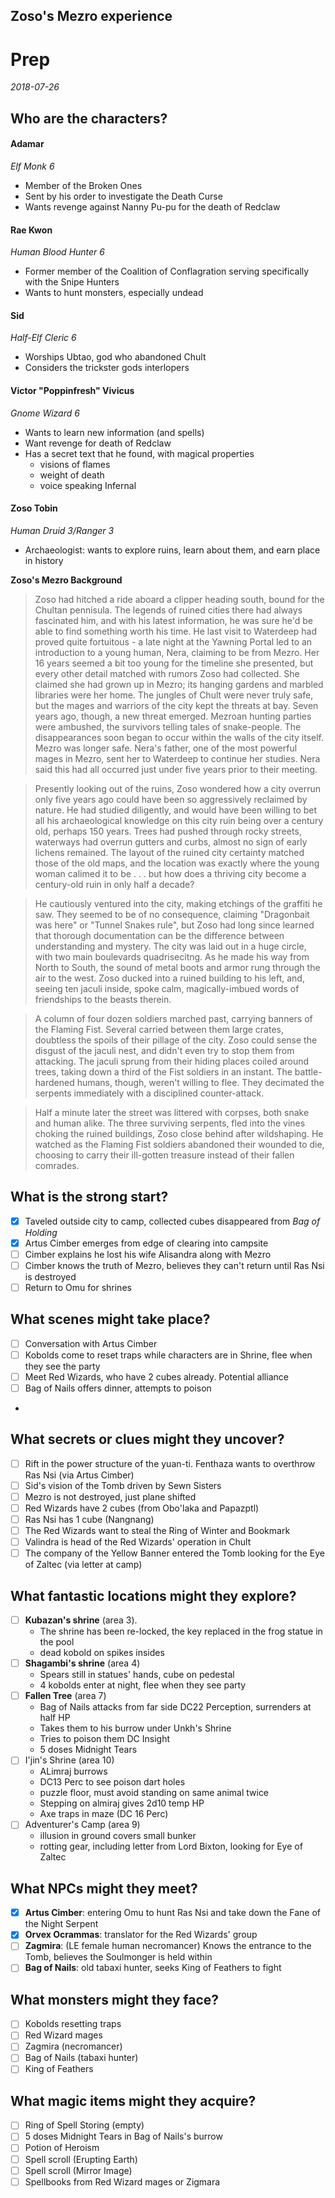

## Zoso's Mezro experience



# Prep
*2018-07-26*

## Who are the characters?

#### Adamar
*Elf Monk 6*

* Member of the Broken Ones
* Sent by his order to investigate the Death Curse
* Wants revenge against Nanny Pu-pu for the death of Redclaw


#### Rae Kwon
*Human Blood Hunter 6*

* Former member of the Coalition of Conflagration serving specifically with the Snipe Hunters
* Wants to hunt monsters, especially undead

#### Sid
*Half-Elf Cleric 6*

* Worships Ubtao, god who abandoned Chult
* Considers the trickster gods interlopers

#### Victor "Poppinfresh" Vivicus
*Gnome Wizard 6*

* Wants to learn new information (and spells)
* Want revenge for death of Redclaw
* Has a secret text that he found, with magical properties 
	* visions of flames
	* weight of death
	* voice speaking Infernal

#### Zoso Tobin
*Human Druid 3/Ranger 3*

* Archaeologist: wants to explore ruins, learn about them, and earn place in history

**Zoso's Mezro Background**

>Zoso had hitched a ride aboard a clipper heading south, bound for the Chultan pennisula. The legends of ruined cities there had always fascinated him, and with his latest information, he was sure he'd be able to find something worth his time. He last visit to Waterdeep had proved quite fortuitous - a late night at the Yawning Portal led to an introduction to a young human, Nera, claiming to be from Mezro. Her 16 years seemed a bit too young for the timeline she presented, but every other detail matched with rumors Zoso had collected. She claimed she had grown up in Mezro; its hanging gardens and marbled libraries were her home. The jungles of Chult were never truly safe, but the mages and warriors of the city kept the threats at bay. Seven years ago, though, a new threat emerged. Mezroan hunting parties were ambushed, the survivors telling tales of snake-people. The disappearances soon began to occur within the walls of the city itself. Mezro was longer safe. Nera's father, one of the most powerful mages in Mezro, sent her to Waterdeep to continue her studies. Nera said this had all occurred just under five years prior to their meeting.

>Presently looking out of the ruins, Zoso wondered how a city overrun only five years ago could have been so aggressively reclaimed by nature. He had studied diligently, and would have been willing to bet all his archaeological knowledge on this city ruin being over a century old, perhaps 150 years. Trees had pushed through rocky streets, waterways had overrun gutters and curbs, almost no sign of early lichens remained. The layout of the ruined city certainty matched those of the old maps, and the location was exactly where the young woman calimed it to be . . . but how does a thriving city become a century-old ruin in only half a decade?

>He cautiously ventured into the city, making etchings of the graffiti he saw. They seemed to be of no consequence, claiming "Dragonbait was here" or "Tunnel Snakes rule", but Zoso had long since learned that thorough documentation can be the difference between understanding and mystery. The city was laid out in a huge circle, with two main boulevards quadrisecitng. As he made his way from North to South, the sound of metal boots and armor rung through the air to the west. Zoso ducked into a ruined building to his left, and, seeing ten jaculi inside, spoke calm, magically-imbued words of friendships to the beasts therein.

>A column of four dozen soldiers marched past, carrying banners of the Flaming Fist. Several carried between them large crates, doubtless the spoils of their pillage of the city. Zoso could sense the disgust of the jaculi nest, and didn't even try to stop them from attacking. The jaculi sprung from their hiding places coiled around trees, taking down a third of the Fist soldiers in an instant. The battle-hardened humans, though, weren't willing to flee. They decimated the serpents immediately with a disciplined counter-attack.

>Half a minute later the street was littered with corpses, both snake and human alike. The three surviving serpents, fled into the vines choking the ruined buildings, Zoso close behind after wildshaping. He watched as the Flaming Fist soldiers abandoned their wounded to die, choosing to carry their ill-gotten treasure instead of their fallen comrades. 


## What is the strong start?
- [x] Taveled outside city to camp, collected cubes disappeared from *Bag of Holding*
- [x] Artus Cimber emerges from edge of clearing into campsite
- [ ] Cimber explains he lost his wife Alisandra along with Mezro
- [ ] Cimber knows the truth of Mezro, believes they can't return until Ras Nsi is destroyed
- [ ] Return to Omu for shrines

## What scenes might take place?
- [ ] Conversation with Artus Cimber
- [ ] Kobolds come to reset traps while characters are in Shrine, flee when they see the party
- [ ] Meet Red Wizards, who have 2 cubes already. Potential alliance
- [ ] Bag of Nails offers dinner, attempts to poison
- 

## What secrets or clues might they uncover?
- [ ] Rift in the power structure of the yuan-ti. Fenthaza wants to overthrow Ras Nsi (via Artus Cimber)
- [ ] Sid's vision of the Tomb driven by Sewn Sisters
- [ ] Mezro is not destroyed, just plane shifted
- [ ] Red Wizards have 2 cubes (from Obo'laka and Papazptl)
- [ ] Ras Nsi has 1 cube (Nangnang)
- [ ] The Red Wizards want to steal the Ring of Winter and Bookmark
- [ ] Valindra is head of the Red Wizards' operation in Chult
- [ ] The company of the Yellow Banner entered the Tomb looking for the Eye of Zaltec (via letter at camp)

## What fantastic locations might they explore?
- [ ] **Kubazan's shrine** (area 3). 
	* The shrine has been re-locked, the key replaced in the frog statue in the pool
	* dead kobold on spikes insides
- [ ] **Shagambi's shrine** (area 4)
	* Spears still in statues' hands, cube on pedestal
	* 4 kobolds enter at night, flee when they see party
- [ ] **Fallen Tree** (area 7)
	* Bag of Nails attacks from far side DC22 Perception, surrenders at half HP
	* Takes them to his burrow under Unkh's Shrine
	* Tries to poison them DC Insight
	* 5 doses Midnight Tears
- [ ] I'jin's Shrine (area 10)
	* ALimraj burrows
	* DC13 Perc to see poison dart holes
	* puzzle floor, must avoid standing on same animal twice
	* Stepping on almiraj gives 2d10 temp HP
	* Axe traps in maze (DC 16 Perc)
- [ ] Adventurer's Camp (area 9)
	* illusion in ground covers small bunker
	* rotting gear, including letter from Lord Bixton, looking for Eye of Zaltec


## What NPCs might they meet?
- [x] **Artus Cimber**: entering Omu to hunt Ras Nsi and take down the Fane of the Night Serpent
- [x] **Orvex Ocrammas**: translator for the Red Wizards' group
- [ ] **Zagmira**: (LE female human necromancer) Knows the entrance to the Tomb, believes the Soulmonger is held within
- [ ] **Bag of Nails**: old tabaxi hunter, seeks King of Feathers to fight

## What monsters might they face?
- [ ] Kobolds resetting traps
- [ ] Red Wizard mages
- [ ] Zagmira (necromancer)
- [ ] Bag of Nails (tabaxi hunter)
- [ ] King of Feathers

## What magic items might they acquire?
- [ ] Ring of Spell Storing (empty)
- [ ] 5 doses Midnight Tears in Bag of Nails's burrow
- [ ] Potion of Heroism
- [ ] Spell scroll (Erupting Earth)
- [ ] Spell scroll (Mirror Image)
- [ ] Spellbooks from Red Wizard mages or Zigmara